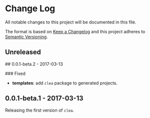 # Change Log

All notable changes to this project will be documented in this file.

The format is based on [Keep a Changelog](http://keepachangelog.com/) 
and this project adheres to [Semantic Versioning](http://semver.org/).

## Unreleased

## 0.0.1-beta.2 - 2017-03-13

### Fixed

- **templates**: add `clea` package to generated projects.

## 0.0.1-beta.1 - 2017-03-13

Releasing the first version of `clea`.
